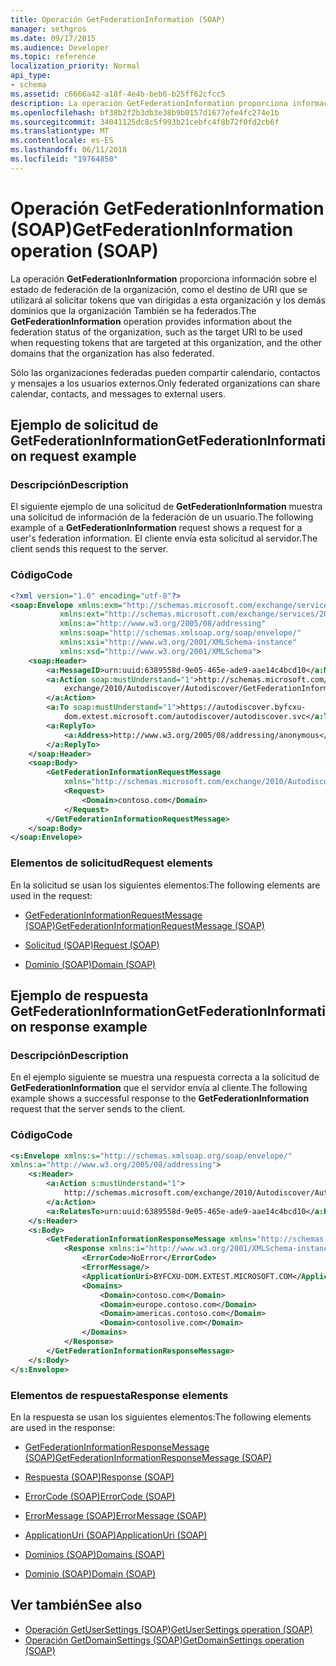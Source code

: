 ```yaml
---
title: Operación GetFederationInformation (SOAP)
manager: sethgros
ms.date: 09/17/2015
ms.audience: Developer
ms.topic: reference
localization_priority: Normal
api_type:
- schema
ms.assetid: c6666a42-a18f-4e4b-beb6-b25ff62cfcc5
description: La operación GetFederationInformation proporciona información sobre el estado de federación de la organización, como el identificador URI que se usará al solicitar tokens que van dirigidos a esta organización y el resto de los dominios que la organización tiene también de destino federados.
ms.openlocfilehash: bf38b2f2b3db3e38b9b0157d1677efe4fc274e1b
ms.sourcegitcommit: 34041125dc8c5f993b21cebfc4f8b72f0fd2cb6f
ms.translationtype: MT
ms.contentlocale: es-ES
ms.lasthandoff: 06/11/2018
ms.locfileid: "19764850"
---
```

# <a name="getfederationinformation-operation-soap"></a><span data-ttu-id="fa339-103">Operación GetFederationInformation (SOAP)</span><span class="sxs-lookup"><span data-stu-id="fa339-103">GetFederationInformation operation (SOAP)</span></span>

<span data-ttu-id="fa339-104">La operación **GetFederationInformation** proporciona información sobre el estado de federación de la organización, como el destino de URI que se utilizará al solicitar tokens que van dirigidas a esta organización y los demás dominios que la organización También se ha federados.</span><span class="sxs-lookup"><span data-stu-id="fa339-104">The **GetFederationInformation** operation provides information about the federation status of the organization, such as the target URI to be used when requesting tokens that are targeted at this organization, and the other domains that the organization has also federated.</span></span> 
  
<span data-ttu-id="fa339-105">Sólo las organizaciones federadas pueden compartir calendario, contactos y mensajes a los usuarios externos.</span><span class="sxs-lookup"><span data-stu-id="fa339-105">Only federated organizations can share calendar, contacts, and messages to external users.</span></span>
  
## <a name="getfederationinformation-request-example"></a><span data-ttu-id="fa339-106">Ejemplo de solicitud de GetFederationInformation</span><span class="sxs-lookup"><span data-stu-id="fa339-106">GetFederationInformation request example</span></span>

### <a name="description"></a><span data-ttu-id="fa339-107">Descripción</span><span class="sxs-lookup"><span data-stu-id="fa339-107">Description</span></span>

<span data-ttu-id="fa339-108">El siguiente ejemplo de una solicitud de **GetFederationInformation** muestra una solicitud de información de la federación de un usuario.</span><span class="sxs-lookup"><span data-stu-id="fa339-108">The following example of a **GetFederationInformation** request shows a request for a user's federation information.</span></span> <span data-ttu-id="fa339-109">El cliente envía esta solicitud al servidor.</span><span class="sxs-lookup"><span data-stu-id="fa339-109">The client sends this request to the server.</span></span> 
  
### <a name="code"></a><span data-ttu-id="fa339-110">Código</span><span class="sxs-lookup"><span data-stu-id="fa339-110">Code</span></span>

```XML
<?xml version="1.0" encoding="utf-8"?> 
<soap:Envelope xmlns:exm="http://schemas.microsoft.com/exchange/services/2006/messages"
           xmlns:ext="http://schemas.microsoft.com/exchange/services/2006/types"
           xmlns:a="http://www.w3.org/2005/08/addressing"
           xmlns:soap="http://schemas.xmlsoap.org/soap/envelope/"
           xmlns:xsi="http://www.w3.org/2001/XMLSchema-instance" 
           xmlns:xsd="http://www.w3.org/2001/XMLSchema"> 
    <soap:Header> 
        <a:MessageID>urn:uuid:6389558d-9e05-465e-ade9-aae14c4bcd10</a:MessageID> 
        <a:Action soap:mustUnderstand="1">http://schemas.microsoft.com/
            exchange/2010/Autodiscover/Autodiscover/GetFederationInformation
        </a:Action> 
        <a:To soap:mustUnderstand="1">https://autodiscover.byfcxu-
            dom.extest.microsoft.com/autodiscover/autodiscover.svc</a:To> 
        <a:ReplyTo>
            <a:Address>http://www.w3.org/2005/08/addressing/anonymous</a:Address> 
        </a:ReplyTo> 
    </soap:Header> 
    <soap:Body> 
        <GetFederationInformationRequestMessage 
            xmlns="http://schemas.microsoft.com/exchange/2010/Autodiscover"> 
            <Request> 
                <Domain>contoso.com</Domain> 
            </Request> 
        </GetFederationInformationRequestMessage>
    </soap:Body> 
</soap:Envelope>
```

### <a name="request-elements"></a><span data-ttu-id="fa339-111">Elementos de solicitud</span><span class="sxs-lookup"><span data-stu-id="fa339-111">Request elements</span></span>

<span data-ttu-id="fa339-112">En la solicitud se usan los siguientes elementos:</span><span class="sxs-lookup"><span data-stu-id="fa339-112">The following elements are used in the request:</span></span>
  
- [<span data-ttu-id="fa339-113">GetFederationInformationRequestMessage (SOAP)</span><span class="sxs-lookup"><span data-stu-id="fa339-113">GetFederationInformationRequestMessage (SOAP)</span></span>](getfederationinformationrequestmessage-soap.md)
    
- [<span data-ttu-id="fa339-114">Solicitud (SOAP)</span><span class="sxs-lookup"><span data-stu-id="fa339-114">Request (SOAP)</span></span>](request-soap.md)
    
- [<span data-ttu-id="fa339-115">Dominio (SOAP)</span><span class="sxs-lookup"><span data-stu-id="fa339-115">Domain (SOAP)</span></span>](domain-soap.md)
    
## <a name="getfederationinformation-response-example"></a><span data-ttu-id="fa339-116">Ejemplo de respuesta GetFederationInformation</span><span class="sxs-lookup"><span data-stu-id="fa339-116">GetFederationInformation response example</span></span>

### <a name="description"></a><span data-ttu-id="fa339-117">Descripción</span><span class="sxs-lookup"><span data-stu-id="fa339-117">Description</span></span>

<span data-ttu-id="fa339-118">En el ejemplo siguiente se muestra una respuesta correcta a la solicitud de **GetFederationInformation** que el servidor envía al cliente.</span><span class="sxs-lookup"><span data-stu-id="fa339-118">The following example shows a successful response to the **GetFederationInformation** request that the server sends to the client.</span></span> 
  
### <a name="code"></a><span data-ttu-id="fa339-119">Código</span><span class="sxs-lookup"><span data-stu-id="fa339-119">Code</span></span>

```XML
<s:Envelope xmlns:s="http://schemas.xmlsoap.org/soap/envelope/" 
xmlns:a="http://www.w3.org/2005/08/addressing"> 
    <s:Header> 
        <a:Action s:mustUnderstand="1">
            http://schemas.microsoft.com/exchange/2010/Autodiscover/Autodiscover/GetFederationInformationResponse
        </a:Action> 
        <a:RelatesTo>urn:uuid:6389558d-9e05-465e-ade9-aae14c4bcd10</a:RelatesTo> 
    </s:Header> 
    <s:Body> 
        <GetFederationInformationResponseMessage xmlns="http://schemas.microsoft.com/exchange/2010/Autodiscover"> 
            <Response xmlns:i="http://www.w3.org/2001/XMLSchema-instance"> 
                <ErrorCode>NoError</ErrorCode> 
                <ErrorMessage/> 
                <ApplicationUri>BYFCXU-DOM.EXTEST.MICROSOFT.COM</ApplicationUri> 
                <Domains> 
                    <Domain>contoso.com</Domain> 
                    <Domain>europe.contoso.com</Domain> 
                    <Domain>americas.contoso.com</Domain> 
                    <Domain>contosolive.com</Domain> 
                </Domains> 
            </Response> 
        </GetFederationInformationResponseMessage> 
    </s:Body> 
</s:Envelope>
```

### <a name="response-elements"></a><span data-ttu-id="fa339-120">Elementos de respuesta</span><span class="sxs-lookup"><span data-stu-id="fa339-120">Response elements</span></span>

<span data-ttu-id="fa339-121">En la respuesta se usan los siguientes elementos:</span><span class="sxs-lookup"><span data-stu-id="fa339-121">The following elements are used in the response:</span></span>
  
- [<span data-ttu-id="fa339-122">GetFederationInformationResponseMessage (SOAP)</span><span class="sxs-lookup"><span data-stu-id="fa339-122">GetFederationInformationResponseMessage (SOAP)</span></span>](getfederationinformationresponsemessage-soap.md)
    
- [<span data-ttu-id="fa339-123">Respuesta (SOAP)</span><span class="sxs-lookup"><span data-stu-id="fa339-123">Response (SOAP)</span></span>](response-soap.md)
    
- [<span data-ttu-id="fa339-124">ErrorCode (SOAP)</span><span class="sxs-lookup"><span data-stu-id="fa339-124">ErrorCode (SOAP)</span></span>](errorcode-soap.md)
    
- [<span data-ttu-id="fa339-125">ErrorMessage (SOAP)</span><span class="sxs-lookup"><span data-stu-id="fa339-125">ErrorMessage (SOAP)</span></span>](errormessage-soap.md)
    
- [<span data-ttu-id="fa339-126">ApplicationUri (SOAP)</span><span class="sxs-lookup"><span data-stu-id="fa339-126">ApplicationUri (SOAP)</span></span>](applicationuri-soap.md)
    
- [<span data-ttu-id="fa339-127">Dominios (SOAP)</span><span class="sxs-lookup"><span data-stu-id="fa339-127">Domains (SOAP)</span></span>](domains-soap.md)
    
- [<span data-ttu-id="fa339-128">Dominio (SOAP)</span><span class="sxs-lookup"><span data-stu-id="fa339-128">Domain (SOAP)</span></span>](domain-soap.md)
    
## <a name="see-also"></a><span data-ttu-id="fa339-129">Ver también</span><span class="sxs-lookup"><span data-stu-id="fa339-129">See also</span></span>

- [<span data-ttu-id="fa339-130">Operación GetUserSettings (SOAP)</span><span class="sxs-lookup"><span data-stu-id="fa339-130">GetUserSettings operation (SOAP)</span></span>](getusersettings-operation-soap.md)
- [<span data-ttu-id="fa339-131">Operación GetDomainSettings (SOAP)</span><span class="sxs-lookup"><span data-stu-id="fa339-131">GetDomainSettings operation (SOAP)</span></span>](getdomainsettings-operation-soap.md)

